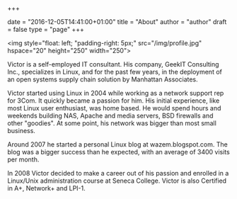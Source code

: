 +++

date = "2016-12-05T14:41:00+01:00"
title = "About"
author = "author"
draft = false
type = "page"
+++

<img style="float: left; "padding-right: 5px;" src="/img/profile.jpg" hspace="20" height="250" width="250">

Victor is a self-employed IT consultant. His company, GeekIT Consulting Inc., specializes in Linux, and for the past few years, in the deployment of an open systems supply chain solution by Manhattan Associates.

Victor started using Linux in 2004 while working as a network support rep for 3Com. It quickly became a passion for him. His initial experience, like most Linux user enthusiast, was home based. He would spend hours and weekends building NAS, Apache and media servers, BSD firewalls and other "goodies". At some point, his network was bigger than most small business.

Around 2007 he started a personal Linux blog at wazem.blogspot.com. The blog was a bigger success than he expected, with an average of 3400 visits per month.

In 2008 Victor decided to make a career out of his passion and enrolled in a Linux/Unix administration course at Seneca College. Victor is also Certified in A+, Network+ and LPI-1.
